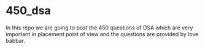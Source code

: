 # 450_dsa
In this repo we are going to post the 450 questions of DSA which are very important in placement point of view and the questions are provided by love babbar.
